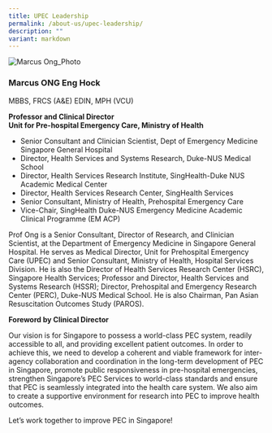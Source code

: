 ```yaml
---
title: UPEC Leadership
permalink: /about-us/upec-leadership/
description: ""
variant: markdown
---
```

![](https://upec.rawmix.xyz/wp-content/uploads/2021/08/Marcus-Ong_Photo.jpg "Marcus Ong_Photo")

### Marcus ONG Eng Hock

MBBS, FRCS (A&E) EDIN, MPH (VCU)

**Professor and Clinical Director**  
**Unit for Pre-hospital Emergency Care, Ministry of Health**

*   Senior Consultant and Clinician Scientist, Dept of Emergency Medicine  
    Singapore General Hospital
*   Director, Health Services and Systems Research, Duke-NUS Medical School
*   Director, Health Services Research Institute, SingHealth-Duke NUS  
    Academic Medical Center
*   Director, Health Services Research Center, SingHealth Services
*   Senior Consultant, Ministry of Health, Prehospital Emergency Care
*   Vice-Chair, SingHealth Duke-NUS Emergency Medicine Academic Clinical Programme (EM ACP)

Prof Ong is a Senior Consultant, Director of Research, and Clinician Scientist, at the Department of Emergency Medicine in Singapore General Hospital. He serves as Medical Director, Unit for Prehospital Emergency Care (UPEC) and Senior Consultant, Ministry of Health, Hospital Services Division. He is also the Director of Health Services Research Center (HSRC), Singapore Health Services; Professor and Director, Health Services and Systems Research (HSSR); Director, Prehospital and Emergency Research Center (PERC), Duke-NUS Medical School. He is also Chairman, Pan Asian Resuscitation Outcomes Study (PAROS).

**Foreword by Clinical Director**

Our vision is for Singapore to possess a world-class PEC system, readily accessible to all, and providing excellent patient outcomes. In order to achieve this, we need to develop a coherent and viable framework for inter-agency collaboration and coordination in the long-term development of PEC in Singapore, promote public responsiveness in pre-hospital emergencies, strengthen Singapore’s PEC Services to world-class standards and ensure that PEC is seamlessly integrated into the health care system. We also aim to create a supportive environment for research into PEC to improve health outcomes.

Let’s work together to improve PEC in Singapore!